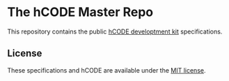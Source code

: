 # The hCODE Master Repo

This repository contains the public [hCODE developtment kit](https://github.com/hCODE-FPGA/hCODE) specifications.

## License

These specifications and hCODE are available under the [MIT license](http://www.opensource.org/licenses/mit-license.php).
